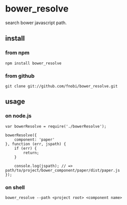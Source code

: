 bower_resolve
==============

search bower javascript path.

## install

### from npm

```
npm install bower_resolve
```

### from github

```
git clone git://github.com/fnobi/bower_resolve.git
```

## usage

### on node.js

```
var bowerResolve = require('./bowerResolve');

bowerResolve({
    component: 'paper'
}, function (err, jspath) {
    if (err) {
        return;
    }

    console.log(jspath); // => path/to/project/bower_component/paper/dist/paper.js
});
```

### on shell

```
bower_resolve --path <project root> <component name>
```
